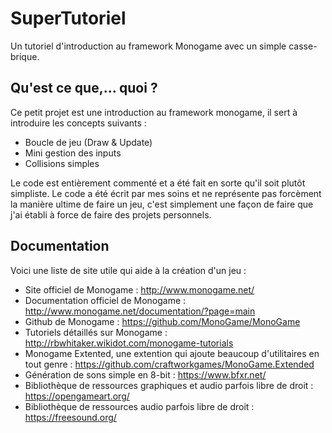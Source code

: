 # SuperTutoriel
Un tutoriel d'introduction au framework Monogame avec un simple casse-brique.

## Qu'est ce que,... quoi ?

Ce petit projet est une introduction au framework monogame, il sert à introduire les concepts suivants : 
- Boucle de jeu (Draw & Update)
- Mini gestion des inputs
- Collisions simples

Le code est entièrement commenté et a été fait en sorte qu'il soit plutôt simpliste. Le code a été écrit par mes soins et ne représente pas forcèment la manière ultime de faire un jeu, c'est simplement une façon de faire que j'ai établi à force de faire des projets personnels.

## Documentation

Voici une liste de site utile qui aide à la création d'un jeu :

- Site officiel de Monogame : http://www.monogame.net/
- Documentation officiel de Monogame : http://www.monogame.net/documentation/?page=main
- Github de Monogame : https://github.com/MonoGame/MonoGame
- Tutoriels détaillés sur Monogame : http://rbwhitaker.wikidot.com/monogame-tutorials
- Monogame Extented, une extention qui ajoute beaucoup d'utilitaires en tout genre : https://github.com/craftworkgames/MonoGame.Extended
- Génération de sons simple en 8-bit : https://www.bfxr.net/
- Bibliothèque de ressources graphiques et audio parfois libre de droit : https://opengameart.org/
- Bibliothèque de ressources audio parfois libre de droit : https://freesound.org/
